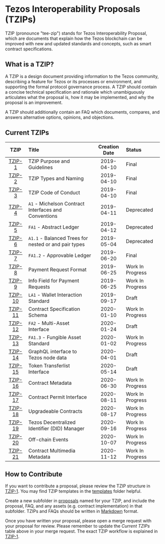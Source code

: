 # Tezos Interoperability Proposals (TZIPs)

TZIP (pronounce "tee-zip") stands for Tezos Interoperability Proposal, which are
documents that explain how the Tezos blockchain can be improved with new and
updated standards and concepts, such as smart contract specifications.

## What is a TZIP?

A TZIP is a design document providing information to the Tezos community,
describing a feature for Tezos or its processes or environment, and supporting
the formal protocol governance process. A TZIP should contain a concise
technical specification and rationale which unambiguously articulates what the
proposal is, how it may be implemented, and why the proposal is an improvement.

A TZIP should additionally contain an FAQ which documents, compares, and answers
alternative options, opinions, and objections.

## Current TZIPs

|    TZIP   | Title                                                | Creation Date | Status           |
| :-------: | :--------------------------------------------------- | :-----------: | :--------------- |
| [TZIP-1]  | TZIP Purpose and Guidelines                          |  2019-04-10   | Final            |
| [TZIP-2]  | TZIP Types and Naming                                |  2019-04-10   | Final            |
| [TZIP-3]  | TZIP Code of Conduct                                 |  2019-04-10   | Final            |
| [TZIP-4]  | `A1` - Michelson Contract Interfaces and Conventions |  2019-04-11   | Deprecated       |
| [TZIP-5]  | `FA1` - Abstract Ledger                              |  2019-04-12   | Deprecated       |
| [TZIP-6]  | `A1.1` - Balanced Trees for nested or and pair types |  2019-05-04   | Deprecated       |
| [TZIP-7]  | `FA1.2` - Approvable Ledger                          |  2019-06-20   | Final            |
| [TZIP-8]  | Payment Request Format                               |  2019-06-25   | Work In Progress |
| [TZIP-9]  | Info Field for Payment Requests                      |  2019-06-25   | Work In Progress |
| [TZIP-10] | `LA1` - Wallet Interaction Standard                  |  2019-09-17   | Draft            |
| [TZIP-11] | Contract Specification Schema                        |  2020-01-10   | Work In Progress |
| [TZIP-12] | `FA2` - Multi-Asset Interface                        |  2020-01-24   | Draft            |
| [TZIP-13] | `FA1.3` - Fungible Asset Standard                    |  2020-01-02   | Work In Progress |
| [TZIP-14] | GraphQL interface to Tezos node data                 |  2020-04-01   | Draft            |
| [TZIP-15] | Token Transferlist Interface                         |  2020-05-14   | Draft            |
| [TZIP-16] | Contract Metadata                                    |  2020-06-30   | Work In Progress |
| [TZIP-17] | Contract Permit Interface                            |  2020-08-11   | Work In Progress |
| [TZIP-18] | Upgradeable Contracts                                |  2020-08-17   | Work In Progress |
| [TZIP-19] | Tezos Decentralized Identifier (DID) Manager         |  2020-09-16   | Work In Progress |
| [TZIP-20] | Off-chain Events                                     |  2020-10-07   | Work In Progress |
| [TZIP-21] | Contract Multimedia Metadata                       |  2020-11-12   | Work In Progress |

## How to Contribute

If you want to contribute a proposal, please review the TZIP structure in
[TZIP-1]. You may find TZIP templates in the [templates](/templates) folder
helpful.

Create a new subfolder in [proposals](/proposals) named for your TZIP, and
include the proposal, FAQ, and any assets (e.g. contract implementation) in that
subfolder. TZIPs and FAQs should be written in
[Markdown](https://docs.gitlab.com/ee/user/markdown.html) format.

Once you have written your proposal, please open a merge request with your
proposal for review. Please remember to update the *Current TZIPs* table above
in your merge request. The exact TZIP workflow is explained in [TZIP-1].

[TZIP-1]: proposals/tzip-1/tzip-1.md
[TZIP-2]: proposals/tzip-2/tzip-2.md
[TZIP-3]: proposals/tzip-3/tzip-3.md
[TZIP-4]: proposals/tzip-4/tzip-4.md
[TZIP-5]: proposals/tzip-5/tzip-5.md
[TZIP-6]: proposals/tzip-6/tzip-6.md
[TZIP-7]: proposals/tzip-7/tzip-7.md
[TZIP-8]: proposals/tzip-8/tzip-8.md
[TZIP-9]: proposals/tzip-9/tzip-9.md
[TZIP-10]: proposals/tzip-10/tzip-10.md
[TZIP-11]: proposals/tzip-11/tzip-11.md
[TZIP-12]: proposals/tzip-12/tzip-12.md
[TZIP-13]: proposals/tzip-13/tzip-13.md
[TZIP-14]: proposals/tzip-14/tzip-14.md
[TZIP-15]: proposals/tzip-15/tzip-15.md
[TZIP-16]: proposals/tzip-16/tzip-16.md
[TZIP-17]: proposals/tzip-17/tzip-17.md
[TZIP-18]: proposals/tzip-18/tzip-18.md
[TZIP-19]: proposals/tzip-19/tzip-19.md
[TZIP-20]: proposals/tzip-20/tzip-20.md
[TZIP-21]: proposals/tzip-21/tzip-21.md
